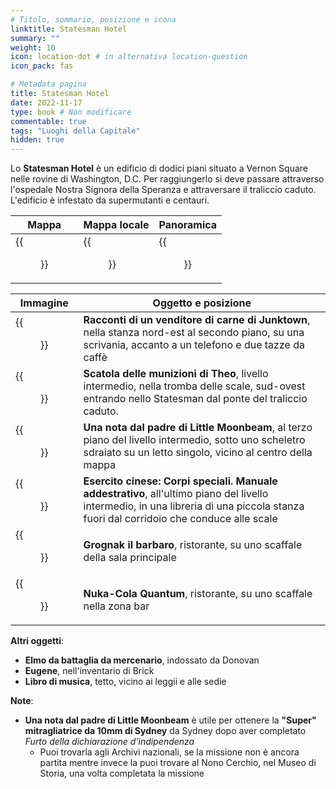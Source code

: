 ```yaml
---
# Titolo, sommario, posizione e icona
linktitle: Statesman Hotel
summary: ""
weight: 10
icon: location-dot # in alternativa location-question
icon_pack: fas

# Metadata pagina
title: Statesman Hotel
date: 2022-11-17
type: book # Non modificare
commentable: true
tags: "Luoghi della Capitale"
hidden: true
---
```


<div class="fo3">

Lo **Statesman Hotel** è un edificio di dodici piani situato a Vernon Square nelle rovine di Washington, D.C. Per raggiungerlo si deve passare attraverso l'ospedale Nostra Signora della Speranza e attraversare il traliccio caduto. L'edificio è infestato da supermutanti e centauri.

| Mappa | Mappa locale | Panoramica |
| ----- | ------------ | ---------- |
|  {{<figure src="fo3/Statesman_Hotel_loc.webp">}} | {{<figure src="fo3/Statesman_Hotel_ground_floor_loc_map.webp">}}  | {{<figure src="fo3/Statesman_Hotel.webp">}}  |

| Immagine | Oggetto e posizione |
| -------- | ------------------- |
| {{<figure src="fo3/Tales_of_a_JJV_Statesman_Hotel.webp">}}  | **Racconti di un venditore di carne di Junktown**, nella stanza nord-est al secondo piano, su una scrivania, accanto a un telefono e due tazze da caffè  |
| {{<figure src="fo3/FO3_Dead_Theo_and_Ammunition_Box.webp">}}  | **Scatola delle munizioni di Theo**, livello intermedio, nella tromba delle scale, sud-ovest entrando nello Statesman dal ponte del traliccio caduto.   |
|  {{<figure src="fo3/MoonbeamNoteShot.webp">}} | **Una nota dal padre di Little Moonbeam**, al terzo piano del livello intermedio, sotto uno scheletro sdraiato su un letto singolo, vicino al centro della mappa  |
| {{<figure src="fo3/FO3_CA_SOTM_Statesman.webp">}}  | **Esercito cinese: Corpi speciali. Manuale addestrativo**, all'ultimo piano del livello intermedio, in una libreria di una piccola stanza fuori dal corridoio che conduce alle scale  |
| {{<figure src="fo3/Grognak_the_Barbarian_Statesman_Hotel.webp">}}  | **Grognak il barbaro**, ristorante, su uno scaffale della sala principale  |
| {{<figure src="fo3/NCQ_Statesman_Hotel.jpg">}}  | **Nuka-Cola Quantum**, ristorante, su uno scaffale nella zona bar   |

**Altri oggetti**:
- **Elmo da battaglia da mercenario**, indossato da Donovan
- **Eugene**, nell'inventario di Brick
- **Libro di musica**, tetto,  vicino ai leggii e alle sedie

**Note**:
- **Una nota dal padre di Little Moonbeam** è utile per ottenere la **"Super" mitragliatrice da 10mm di Sydney** da Sydney dopo aver completato *Furto della dichiarazione d'indipendenza*
  - Puoi trovarla agli Archivi nazionali, se la missione non è ancora partita mentre invece la puoi trovare al Nono Cerchio, nel Museo di Storia, una volta completata la missione 

</div>